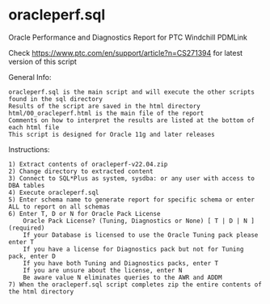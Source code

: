 # oracleperf.sql
Oracle Performance and Diagnostics Report for PTC Windchill PDMLink

Check https://www.ptc.com/en/support/article?n=CS271394 for latest version of this script

General Info:

    oracleperf.sql is the main script and will execute the other scripts found in the sql directory
    Results of the script are saved in the html directory
    html/00_oracleperf.html is the main file of the report
    Comments on how to interpret the results are listed at the bottom of each html file
    This script is designed for Oracle 11g and later releases
    
Instructions:

    1) Extract contents of oracleperf-v22.04.zip
    2) Change directory to extracted content
    3) Connect to SQL*Plus as system, sysdba: or any user with access to DBA tables
    4) Execute oracleperf.sql
    5) Enter schema name to generate report for specific schema or enter ALL to report on all schemas
    6) Enter T, D or N for Oracle Pack License
        Oracle Pack License? (Tuning, Diagnostics or None) [ T | D | N ] (required)
        If your Database is licensed to use the Oracle Tuning pack please enter T
        If you have a license for Diagnostics pack but not for Tuning pack, enter D
        If you have both Tuning and Diagnostics packs, enter T
        If you are unsure about the license, enter N
        Be aware value N eliminates queries to the AWR and ADDM
    7) When the oracleperf.sql script completes zip the entire contents of the html directory
